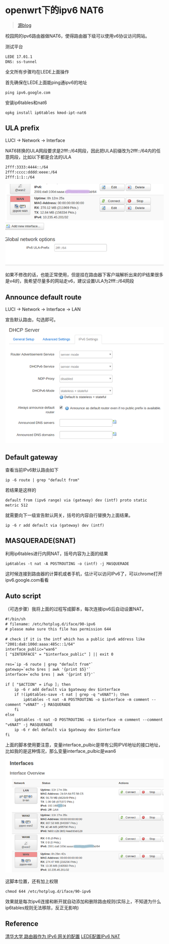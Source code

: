 # openwrt下的ipv6 NAT6
> [源blog](https://github.com/lixingcong/my-hexo-blog2/blob/master/source/_posts/ipv6-nat-lede.md)

校园网的ipv6路由器做NAT6，使得路由器下级可以使用v6协议访问网站。
<!-- more -->
测试平台

	LEDE 17.01.1
	DNS: ss-tunnel

全文所有步骤均在LEDE上面操作

首先确保在LEDE上面能ping通ipv6的地址

	ping ipv6.google.com

安装ip6tables和nat6

	opkg install ip6tables kmod-ipt-nat6

## ULA prefix

LUCI -> Network -> Interface

NAT6转换的ULA网段要求是2fff::/64网段，因此把ULA前缀改为2fff::/64内的任意网段，比如以下都是合法的ULA

	2fff:3333:4444::/64
	2fff:cccc:dddd:eeee:/64
	2fff:1:1::/64

![](/images/ula.png)

如果不修改的话，也能正常使用，但是挂在路由器下客户端解析出来的IP结果很多是v4的，我希望尽量多的网站走v6，建议设置ULA为2fff::/64网段

## Announce default route

LUCI -> Network -> Interface -> LAN

宣告默认路由，勾选即可。

![](/images/announce.png)

## Default gateway

查看当前IPv6默认路由如下

	ip -6 route | grep "default from"

若结果是这样的

	default from (ipv6 range) via (gateway) dev (intf) proto static  metric 512

就需要向下一级宣告默认网关，括号的内容自行替换为上面结果。

	ip -6 r add default via (gateway) dev (intf)

## MASQUERADE(SNAT)

利用ip6tables进行内网NAT，括号内容为上面的结果

	ip6tables -t nat -A POSTROUTING -o (intf) -j MASQUERADE

这时候连接到路由器的计算机或者手机，估计可以访问IPv6了，可以chrome打开ipv6.google.com看看

## Auto script

（可选步骤）我将上面的过程写成脚本，每次连接ipv6后自动设置NAT。

	#!/bin/sh
	# filename: /etc/hotplug.d/iface/90-ipv6
	# please make sure this file has permission 644
	
	# check if it is the intf which has a public ipv6 address like "2001:da8:100d:aaaa:485c::1/64"
	interface_public="wan6"
	[ "$INTERFACE" = "$interface_public" ] || exit 0
	
	res=`ip -6 route | grep "default from"`
	gateway=`echo $res | awk '{print $5}'`
	interface=`echo $res | awk '{print $7}'`
	
	if [ "$ACTION" = ifup ]; then
		ip -6 r add default via $gateway dev $interface
		if !(ip6tables-save -t nat | grep -q "v6NAT"); then
			ip6tables -t nat -A POSTROUTING -o $interface -m comment --comment "v6NAT" -j MASQUERADE
		fi
	else
		ip6tables -t nat -D POSTROUTING -o $interface -m comment --comment "v6NAT" -j MASQUERADE
		ip -6 r del default via $gateway dev $interface
	fi

上面的脚本使用要注意，变量interface_pulbic是带有公网IPV6地址的接口地址，比如我的是这种情况，那么变量interface_pulbic是wan6

![](/images/intf_screen.png)

这脚本位置，还有加上权限

	chmod 644 /etc/hotplug.d/iface/90-ipv6

效果就是每次ipv6连接和断开就自动添加和删除路由规则(实际上，不知道为什么ip6tables规则无法移除，反正无影响)

## Reference

[清华大学 路由器作为 IPv6 网关的配置](https://github.com/tuna/ipv6.tsinghua.edu.cn/blob/master/openwrt.md)
[LEDE配置IPv6 NAT](https://blog.blacate.me/2017/04/09/ipv6-nat-on-openert-lede/)